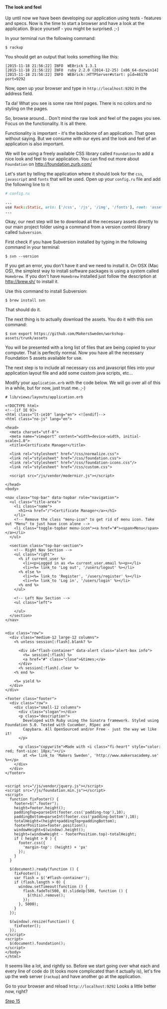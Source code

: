 #### The look and feel

Up until now we have been developing our application using tests - features and specs. Now is the time to start a browser and have a look at the application.
Brace yourself - you might be surprised. ;-)

In your terminal run the following command:

```shell
$ rackup
```

You should get an output that looks something like this:

```shell
[2015-11-18 21:56:22] INFO  WEBrick 1.3.1
[2015-11-18 21:56:22] INFO  ruby 2.2.0 (2014-12-25) [x86_64-darwin14]
[2015-11-18 21:56:22] INFO  WEBrick::HTTPServer#start: pid=46170 port=9292
```

Now, open up your browser and type in `http://localhost:9292` in the address field.

Ta da! What you see is some raw html pages. There is no colors and no styling on the pages.

So, browse around... Don't mind the raw look and feel of the pages you see. Focus on the functionality. It is all there.

Functionality is important - it's the backbone of an application. That goes without saying. But we consume with our eyes and the look and feel of an application is also important.

We will be using a freely available CSS library called `Foundation` to add a nice look and feel to our application. You can find out more about `Foundation` on <http://foundation.zurb.com/>



Let's start by telling the application where it should look for the `css`, `javascript` and `fonts` that will be used. Open up your `config.ru` file and add the following line to it:

```ruby
# config.ru

...
use Rack::Static, urls: ['/css', '/js', '/img', '/fonts'], root: 'assets'
...
```

Okay, our next step will be to download all the necessary assets directly to our main project folder using a command from a version control library called `Subversion`.

First check if you have Subversion installed by typing in the following command in your terminal:

```shell
$ svn --version
```

If you get an error, you don't have it and we need to install it. On OSX (Mac OS), the simplest way to install software packages is using a system called `Homebrew`.
If you don't have `Homebrew` installed just follow the description at <http://brew.sh/> to install it.

Use this command to install Subversion:
```shell
$ brew install svn
```

That should do it.

The next thing is to actually download the assets. You do it with this svn command:

```shell
$ svn export https://github.com/MakersSweden/workshop-assets/trunk/assets
```

You will be presented with a long list of files that are being copied to your computer. That is perfectly normal. Now you have all the necessary Foundation 5 assets available for use.

The next step is to include all necessary css and javascript files into your application layout file and add some custom java scripts, etc...

Modify your `application.erb` with the code below. We will go over all of this in a while, but for now, just trust me. ;-)

```HTML+ERB
# lib/views/layouts/application.erb

<!DOCTYPE html>
<!--[if IE 9]>
<html class="lt-ie10" lang="en"> <![endif]-->
<html class="no-js" lang="en">

<head>
  <meta charset="utf-8">
  <meta name="viewport" content="width=device-width, initial-scale=1.0">
  <title>Certificate Manager</title>

  <link rel="stylesheet" href="/css/normalize.css">
  <link rel="stylesheet" href="/css/foundation.css">
  <link rel="stylesheet" href="/css/foundation-icons.css"/>
  <link rel="stylesheet" href="/css/custom.css">

  <script src="/js/vendor/modernizr.js"></script>

</head>
<body>

<nav class="top-bar" data-topbar role="navigation">
  <ul class="title-area">
    <li class="name">
      <h1><a href="/">Certificate Manager</a></h1>
    </li>
    <!-- Remove the class "menu-icon" to get rid of menu icon. Take out "Menu" to just have icon alone -->
    <li class="toggle-topbar menu-icon"><a href="#"><span>Menu</span></a></li>
  </ul>

  <section class="top-bar-section">
    <!-- Right Nav Section -->
    <ul class="right">
      <% if current_user %>
        <li><p>Logged in as <%= current_user.email %><p></li>
        <li><%= link_to 'Log out', '/users/logout' %></li>
      <% else %>
        <li><%= link_to 'Register', '/users/register' %></li>
        <li><%= link_to 'Log in', '/users/login' %></li>
      <% end %>
    </ul>

    <!-- Left Nav Section -->
    <ul class="left">

    </ul>
  </section>
</nav>


<div class="row">
  <div class="medium-12 large-12 columns">
    <% unless session[:flash].blank? %>

      <div id="flash-container" data-alert class="alert-box info">
        <%= session[:flash] %>
        <a href="#" class="close">&times;</a>
      </div>
      <% session[:flash].clear %>
    <% end %>

    <%= yield %>
  </div>
</div>

<footer class="footer">
  <div class="row">
    <div class="small-12 columns">
      <div class="slogan"></div>
      <p class="description">
        Developed with Ruby using the Sinatra framework. Styled using Foundation 5.0. Tested with Cucumber, RSpec and
        Capybara. All OpenSourced and/or Free - just the way we like it!
      </p>

      <p class="copywrite">Made with <i class="fi-heart" style="color: red; font-size: 18px;"></i>
        at <%= link_to 'Makers Sweden', 'http://www.makersacademy.se' %></p>
    </div>
  </div>
</footer>


<script src="/js/vendor/jquery.js"></script>
<script src="/js/foundation.min.js"></script>
<script>
  function fixFooter() {
    footer=$(".footer");
    height=footer.height();
    paddingTop=parseInt(footer.css('padding-top'),10);
    paddingBottom=parseInt(footer.css('padding-bottom'),10);
    totalHeight=(height+paddingTop+paddingBottom);
    footerPosition=footer.position();
    windowHeight=$(window).height();
    height=(windowHeight - footerPosition.top)-totalHeight;
    if ( height > 0 ) {
      footer.css({
        'margin-top': (height) + 'px'
      });
    }
  }

  $(document).ready(function () {
    fixFooter();
    var flash = $('#flash-container');
    if (flash.length > 0) {
      window.setTimeout(function () {
        flash.fadeTo(500, 0).slideUp(500, function () {
          $(this).remove();
        });
      }, 5000);
    }
  });

  $(window).resize(function() {
    fixFooter();
  });
</script>
<script>
  $(document).foundation();
</script>
</body>
</html>
```

It seems like a lot, and rightly so. Before we start going over what each and every line of code do (it looks more complicated than it actually is), let's fire up the web server (`rackup`) and have another go at the application.

Go to your browser and reload `http://localhost:9292` Looks a little better now, right?

[Step 15](step15.md)
